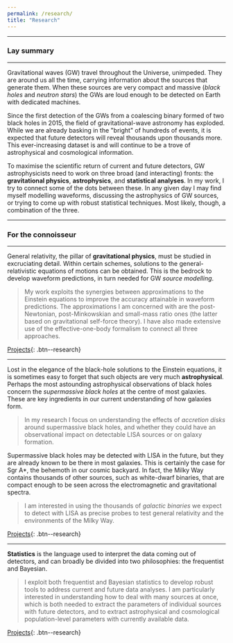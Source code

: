 ```yaml
---
permalink: /research/
title: "Research"
---
```


------------------

### Lay summary

------------------

Gravitational waves (GW) travel throughout the Universe, unimpeded. They are around us all the time, carrying information about the sources that generate them. When these sources are very compact and massive (*black holes* and *neutron stars*) the GWs are loud enough to be detected on Earth with dedicated machines.

Since the first detection of the GWs from a coalescing binary formed of two black holes in 2015, the field of gravitational-wave astronomy has exploded. While we are already basking in the "bright" of hundreds of events, it is expected that future detectors will reveal thousands upon thousands more. This ever-increasing dataset is and will continue to be a trove of astrophysical and cosmological information.

To maximise the scientific return of current and future detectors, GW astrophysicists need to work on three broad (and interacting) fronts: the **gravitational physics**, **astrophysics**, and **statistical analyses**. In my work, I try to connect some of the dots between these. In any given day I may find myself modelling waveforms, discussing the astrophysics of GW sources, or trying to come up with robust statistical techniques. Most likely, though, a combination of the three.


------------------

### For the connoisseur

------------------


General relativity, the pillar of **gravitational physics**, must be studied in excruciating detail. Within certain schemes, solutions to the general-relativistic equations of motions can be obtained. This is the bedrock to develop waveform predictions, in turn needed for GW *source modelling*. 

>My work exploits the synergies between approximations to the Einstein equations to improve the accuracy attainable in waveform predictions. The approximations I am concerned with are the post-Newtonian, post-Minkowskian and small-mass ratio ones (the latter based on gravitational self-force theory). I have also made extensive use of the effective-one-body formalism to connect all three approaches.

[Projects](/research_areas/gravphys){: .btn--research}


------------------


Lost in the elegance of the black-hole solutions to the Einstein equations, it is sometimes easy to forget that such objects are very much **astrophysical**. Perhaps the most astounding astrophysical observations of black holes concern the *supermassive black holes* at the centre of most galaxies. These are key ingredients in our current understanding of how galaxies form.

>In my research I focus on understanding the effects of *accretion disks* around supermassive black holes, and whether they could have an observational impact on detectable LISA sources or on galaxy formation.

Supermassive black holes may be detected with LISA in the future, but they are already known to be there in most galaxies. This is certainly the case for Sgr A\*, the behemoth in our cosmic backyard. In fact, the Milky Way contains thousands of other sources, such as white-dwarf binaries, that are compact enough to be seen across the electromagnetic and gravitational spectra.

>  I am interested in using  the thousands of *galactic binaries* we expect to detect with LISA as precise probes to test general relativity and the environments of the Milky Way.

[Projects](/research_areas/astrophysics){: .btn--research}


------------------


**Statistics** is the language used to interpret the data coming out of detectors, and can broadly be divided into two philosophies: the frequentist and Bayesian. 

>I exploit both frequentist and Bayesian statistics to develop robust tools to address current and future data analyses. I am particularly interested in understanding how to deal with many sources at once, which is both needed to extract the parameters of individual sources with future detectors, and to extract astrophysical and cosmological population-level parameters with currently available data.


[Projects](/research_areas/statistics){: .btn--research}
